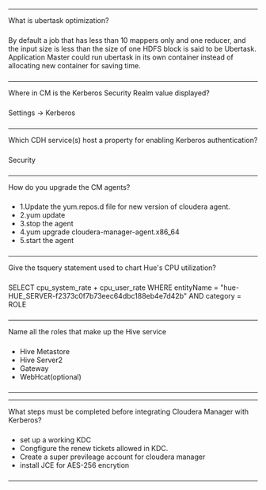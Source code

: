 ----
What is ubertask optimization?
###
By default a job that has less than 10 mappers only and one reducer, and the input size is less than the size of one HDFS block is said to be Ubertask. Application Master could run ubertask in its own container instead of allocating new container for saving time. 
###
---
Where in CM is the Kerberos Security Realm value displayed?
###
Settings -> Kerberos
###
----
Which CDH service(s) host a property for enabling Kerberos authentication?
###
Security
###
----
How do you upgrade the CM agents?
###
* 1.Update the yum.repos.d file for new version of cloudera agent.
* 2.yum update
* 3.stop the agent
* 4.yum upgrade cloudera-manager-agent.x86_64
* 5.start the agent
###

----
Give the tsquery statement used to chart Hue's CPU utilization?
###
SELECT cpu_system_rate + cpu_user_rate WHERE entityName = "hue-HUE_SERVER-f2373c0f7b73eec64dbc188eb4e7d42b" AND category = ROLE
###
----
Name all the roles that make up the Hive service
###
* Hive Metastore
* Hive Server2
* Gateway
* WebHcat(optional)
###
-----
----
What steps must be completed before integrating Cloudera Manager with Kerberos?
###
* set up a working KDC
* Congfigure the renew tickets allowed in KDC.
* Create a super previleage account for cloudera manager
* install JCE for AES-256 encrytion
###
----
